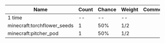 | Name                        | Count | Chance | Weight | Comment |
| --------------------------- | ----- | ------ | ------ | ------- |
| 1 time                      |    -- |     -- |     -- |         |
| minecraft:torchflower_seeds |     1 |    50% |    1/2 |         |
| minecraft:pitcher_pod       |     1 |    50% |    1/2 |         |
